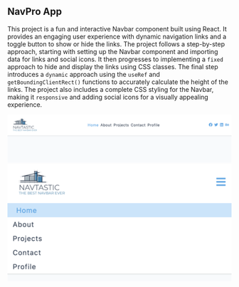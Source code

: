 ## NavPro App

This project is a fun and interactive Navbar component built using React. It provides an engaging user experience with dynamic navigation links and a toggle button to show or hide the links. The project follows a step-by-step approach, starting with setting up the Navbar component and importing data for links and social icons. It then progresses to implementing a `fixed` approach to hide and display the links using CSS classes. The final step introduces a `dynamic` approach using the `useRef` and `getBoundingClientRect()` functions to accurately calculate the height of the links. The project also includes a complete CSS styling for the Navbar, making it `responsive` and adding social icons for a visually appealing experience.

<img src="./src/navbar.png" alt="Navbar App"/>

<img src="./src/navbar-responsive.png" alt="Navbar Responsive"/>